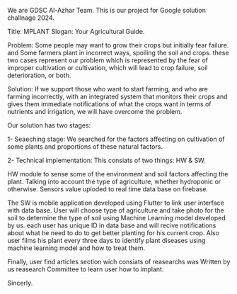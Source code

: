 We are GDSC Al-Azhar Team. This is our project for Google solution challnage 2024.

Title: MPLANT
Slogan: Your Agricultural Guide.

Problem:
Some people may want to grow their crops but initially fear failure.
and Some farmers plant in incorrect ways, spoiling the soil and crops.
these two cases represent our problem which is represented by the fear of improper cultivation or cultivation, which will lead to crop failure, soil deterioration, or both.

Solution:
If we support those who want to start farming, and who are farming incorrectly, with an integrated system that monitors their crops and gives them immediate notifications of what the crops want in terms of nutrients and irrigation, we will have overcome the problem.

Our solution has two stages:

1- Seaeching stage:
We searched for the factors affecting on cultivation of some plants and proportions of these natural factors.

2- Technical implementation:
This consiats of two things: HW & SW.

HW module to sense some of the environment and soil factors affecting the plant. Talking into account the type of agriculture, whether hydroponic or otherwise. Sensors value uploded to real time data base on firebase.

The SW is mobile application developed using Flutter to link user interface with data base.
User will choose type of agriculture and take photo for the soil to determine the type of soil using Machine Learning model developed by us.
each user has unique ID in data base and will recive notifications about what he need to do to get better planting for his current crop. 
Also user films his plant every three days to identify plant diseases using machine learning model and how to treat them.

Finally, user find articles section wich consiats of reasearchs was Written by us reasearch Committee to learn user how to implant.

Sincerly.
